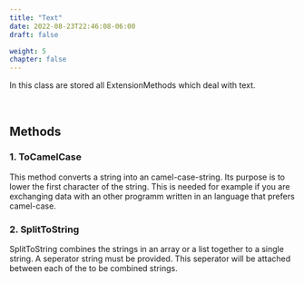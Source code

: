 ```yaml
---
title: "Text"
date: 2022-08-23T22:46:08-06:00
draft: false

weight: 5
chapter: false
---
```


In this class are stored all ExtensionMethods which deal with text.

<br>

## Methods

### 1. ToCamelCase
This method converts a string into an camel-case-string. Its purpose is to lower the first character of the string. This is needed for example if you are exchanging data with an other programm written in an language that prefers camel-case.

### 2. SplitToString
SplitToString combines the strings in an array or a list together to a single string. A seperator string must be provided. This seperator will be attached between each of the to be combined strings.

